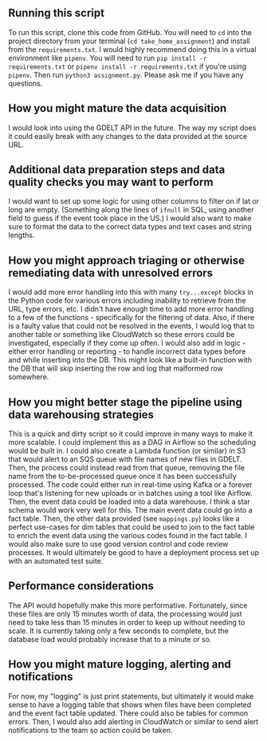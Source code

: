 ## Running this script
To run this script, clone this code from GitHub. You will need to `cd` into the project directory from your terminal (`cd take_home_assignment`) and install from the `requirements.txt`. I would highly recommend doing this in a virtual environment like `pipenv`. You will need to run `pip install -r requirements.txt` or `pipenv install -r requirements.txt` if you're using `pipenv`. Then run `python3 assignment.py`. Please ask me if you have any questions.

## How you might mature the data acquisition
I would look into using the GDELT API in the future. The way my script does it could easily break with any changes to the data provided at the source URL.

## Additional data preparation steps and data quality checks you may want to perform
I would want to set up some logic for using other columns to filter on if lat or long are empty. (Something along the lines of `ifnull` in SQL, using another field to guess if the event took place in the US.) I would also want to make sure to format the data to the correct data types and text cases and string lengths.

## How you might approach triaging or otherwise remediating data with unresolved errors
I would add more error handling into this with many `try...except` blocks in the Python code for various errors including inability to retrieve from the URL, type errors, etc. I didn't have enough time to add more error handling to a few of the functions - specifically for the filtering of data. Also, if there is a faulty value that could not be resolved in the events, I would log that to another table or something like CloudWatch so these errors could be investigated, especially if they come up often. I would also add in logic - either error handling or reporting - to handle incorrect data types before and while inserting into the DB. This might look like a built-in function with the DB that will skip inserting the row and log that malformed row somewhere.

## How you might better stage the pipeline using data warehousing strategies
This is a quick and dirty script so it could improve in many ways to make it more scalable. I could implement this as a DAG in Airflow so the scheduling would be built in. I could also create a Lambda function (or similar) in S3 that would alert to an SQS queue with file names of new files in GDELT. Then, the process could instead read from that queue, removing the file name from the to-be-processed queue once it has been successfully processed. The code could either run in real-time using Kafka or a forever loop that's listening for new uploads or in batches using a tool like Airflow. Then, the event data could be loaded into a data warehouse. I think a star schema would work very well for this. The main event data could go into a fact table. Then, the other data provided (see `mappings.py`) looks like a perfect use-cases for dim tables that could be used to join to the fact table to enrich the event data using the various codes found in the fact table.
I would also make sure to use good version control and code review processes. It would ultimately be good to have a deployment process set up with an automated test suite.

## Performance considerations
The API would hopefully make this more performative. Fortunately, since these files are only 15 minutes worth of data, the processing would just need to take less than 15 minutes in order to keep up without needing to scale. It is currently taking only a few seconds to complete, but the database load would probably increase that to a minute or so.

## How you might mature logging, alerting and notifications
For now, my "logging" is just print statements, but ultimately it would make sense to have a logging table that shows when files have been completed and the event fact table updated. There could also be tables for common errors. Then, I would also add alerting in CloudWatch or similar to send alert notifications to the team so action could be taken.
